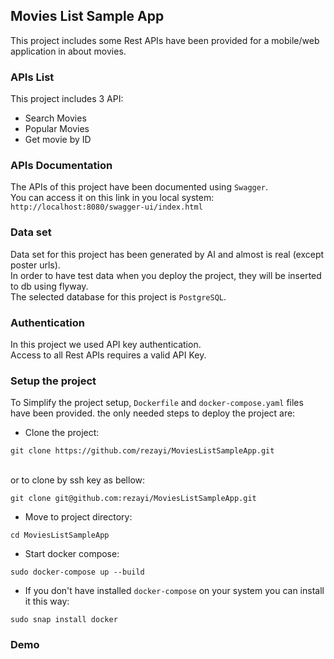 ## Movies List Sample App

This project includes some Rest APIs have been provided for a mobile/web application in about movies.<br>

### APIs List

This project includes 3 API:

- Search Movies
- Popular Movies
- Get movie by ID

### APIs Documentation

The APIs of this project have been documented using `Swagger`.<br>
You can access it on this link in you local system:<br>
`http://localhost:8080/swagger-ui/index.html`

### Data set

Data set for this project has been generated by AI and almost is real (except poster urls).<br>
In order to have test data when you deploy the project, they will be inserted to db using flyway.<br>
The selected database for this project is `PostgreSQL`.

### Authentication

In this project we used API key authentication. <br>
Access to all Rest APIs requires a valid API Key.

### Setup the project

To Simplify the project setup, `Dockerfile` and `docker-compose.yaml` files have been provided.
the only needed steps to deploy the project are:

- Clone the project:<br>

```shell
git clone https://github.com/rezayi/MoviesListSampleApp.git
```

<br>or to clone by ssh key as bellow:<br>

```shell
git clone git@github.com:rezayi/MoviesListSampleApp.git
```

- Move to project directory:<br>

```shell
cd MoviesListSampleApp
```

- Start docker compose:<br>

```shell 
sudo docker-compose up --build
```

- If you don't have installed `docker-compose` on your system you can install it this way:<br>
```shell
sudo snap install docker
```

### Demo
